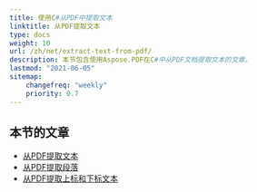 ```yaml
---
title: 使用C#从PDF中提取文本
linktitle: 从PDF提取文本
type: docs
weight: 10
url: /zh/net/extract-text-from-pdf/
description: 本节包含使用Aspose.PDF在C#中从PDF文档提取文本的文章。
lastmod: "2021-06-05"
sitemap:
    changefreq: "weekly"
    priority: 0.7
---
```


## 本节的文章

- [从PDF提取文本](/pdf/zh/net/extract-text-from-all-pdf/)
- [从PDF提取段落](/pdf/zh/net/extract-paragraph-from-pdf/)
- [从PDF提取上标和下标文本](/pdf/zh/net/extract-superscripts-subscripts-from-pdf/)
